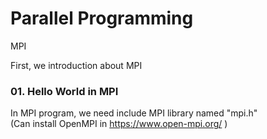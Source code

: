 # Parallel Programming  
MPI  
  
  
First, we introduction about MPI  
### 01. Hello World in MPI

In MPI program, we need include MPI library named "mpi.h"  
(Can install OpenMPI in <https://www.open-mpi.org/>  )  
